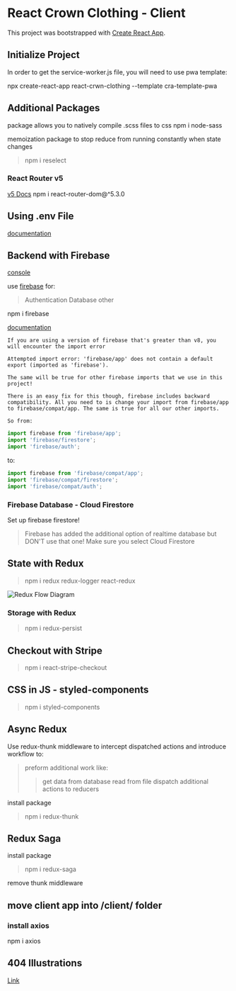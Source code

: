 # React Crown Clothing - Client

This project was bootstrapped with [Create React App](https://github.com/facebook/create-react-app).

## Initialize Project

In order to get the service-worker.js file, you will need to use pwa template:

npx create-react-app react-crwn-clothing --template cra-template-pwa

## Additional Packages

package allows you to natively compile .scss files to css
npm i node-sass

memoization package to stop reduce from running constantly when state changes

> npm i reselect

### React Router v5

[v5 Docs](https://v5.reactrouter.com/web/guides/quick-start)
npm i react-router-dom@^5.3.0

## Using .env File

[documentation](https://www.pluralsight.com/guides/how-to-store-and-read-configuration-files-using-react)

## Backend with Firebase

[console](https://console.firebase.google.com/)

use [firebase](https://firebase.google.com/) for:

> Authentication
> Database
> other

npm i firebase

[documentation](https://firebase.google.com/docs/reference/js/)

```text
If you are using a version of firebase that's greater than v8, you will encounter the import error

Attempted import error: 'firebase/app' does not contain a default export (imported as 'firebase').

The same will be true for other firebase imports that we use in this project!

There is an easy fix for this though, firebase includes backward compatibility. All you need to is change your import from firebase/app to firebase/compat/app. The same is true for all our other imports.

So from:
```

```javascript
import firebase from 'firebase/app';
import 'firebase/firestore';
import 'firebase/auth';
```

to:

```javascript
import firebase from 'firebase/compat/app';
import 'firebase/compat/firestore';
import 'firebase/compat/auth';
```

### Firebase Database - Cloud Firestore

Set up firebase firestore!

> Firebase has added the additional option of realtime database but DON'T use that one! Make sure you select Cloud Firestore

## State with Redux

> npm i redux redux-logger react-redux

![Redux Flow Diagram](https://user-images.githubusercontent.com/25551945/154748109-17c768f9-117d-4899-9702-2d97ef3a14fa.png)

### Storage with Redux

> npm i redux-persist

## Checkout with Stripe

> npm i react-stripe-checkout

## CSS in JS - styled-components

> npm i styled-components

## Async Redux

Use redux-thunk middleware to intercept dispatched actions and introduce workflow to:

> preform additional work like:
>
> > get data from database
> > read from file
> > dispatch additional actions to reducers

install package

> npm i redux-thunk

## Redux Saga

install package

> npm i redux-saga

remove thunk middleware

## move client app into /client/ folder

### install axios

npm i axios

## 404 Illustrations

[Link](https://www.kapwing.com/404-illustrations)
